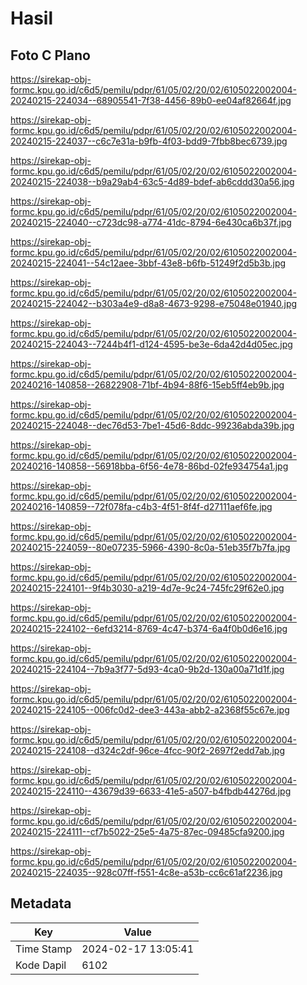 # Hasil

## Foto C Plano

https://sirekap-obj-formc.kpu.go.id/c6d5/pemilu/pdpr/61/05/02/20/02/6105022002004-20240215-224034--68905541-7f38-4456-89b0-ee04af82664f.jpg

https://sirekap-obj-formc.kpu.go.id/c6d5/pemilu/pdpr/61/05/02/20/02/6105022002004-20240215-224037--c6c7e31a-b9fb-4f03-bdd9-7fbb8bec6739.jpg

https://sirekap-obj-formc.kpu.go.id/c6d5/pemilu/pdpr/61/05/02/20/02/6105022002004-20240215-224038--b9a29ab4-63c5-4d89-bdef-ab6cddd30a56.jpg

https://sirekap-obj-formc.kpu.go.id/c6d5/pemilu/pdpr/61/05/02/20/02/6105022002004-20240215-224040--c723dc98-a774-41dc-8794-6e430ca6b37f.jpg

https://sirekap-obj-formc.kpu.go.id/c6d5/pemilu/pdpr/61/05/02/20/02/6105022002004-20240215-224041--54c12aee-3bbf-43e8-b6fb-51249f2d5b3b.jpg

https://sirekap-obj-formc.kpu.go.id/c6d5/pemilu/pdpr/61/05/02/20/02/6105022002004-20240215-224042--b303a4e9-d8a8-4673-9298-e75048e01940.jpg

https://sirekap-obj-formc.kpu.go.id/c6d5/pemilu/pdpr/61/05/02/20/02/6105022002004-20240215-224043--7244b4f1-d124-4595-be3e-6da42d4d05ec.jpg

https://sirekap-obj-formc.kpu.go.id/c6d5/pemilu/pdpr/61/05/02/20/02/6105022002004-20240216-140858--26822908-71bf-4b94-88f6-15eb5ff4eb9b.jpg

https://sirekap-obj-formc.kpu.go.id/c6d5/pemilu/pdpr/61/05/02/20/02/6105022002004-20240215-224048--dec76d53-7be1-45d6-8ddc-99236abda39b.jpg

https://sirekap-obj-formc.kpu.go.id/c6d5/pemilu/pdpr/61/05/02/20/02/6105022002004-20240216-140858--56918bba-6f56-4e78-86bd-02fe934754a1.jpg

https://sirekap-obj-formc.kpu.go.id/c6d5/pemilu/pdpr/61/05/02/20/02/6105022002004-20240216-140859--72f078fa-c4b3-4f51-8f4f-d27111aef6fe.jpg

https://sirekap-obj-formc.kpu.go.id/c6d5/pemilu/pdpr/61/05/02/20/02/6105022002004-20240215-224059--80e07235-5966-4390-8c0a-51eb35f7b7fa.jpg

https://sirekap-obj-formc.kpu.go.id/c6d5/pemilu/pdpr/61/05/02/20/02/6105022002004-20240215-224101--9f4b3030-a219-4d7e-9c24-745fc29f62e0.jpg

https://sirekap-obj-formc.kpu.go.id/c6d5/pemilu/pdpr/61/05/02/20/02/6105022002004-20240215-224102--6efd3214-8769-4c47-b374-6a4f0b0d6e16.jpg

https://sirekap-obj-formc.kpu.go.id/c6d5/pemilu/pdpr/61/05/02/20/02/6105022002004-20240215-224104--7b9a3f77-5d93-4ca0-9b2d-130a00a71d1f.jpg

https://sirekap-obj-formc.kpu.go.id/c6d5/pemilu/pdpr/61/05/02/20/02/6105022002004-20240215-224105--006fc0d2-dee3-443a-abb2-a2368f55c67e.jpg

https://sirekap-obj-formc.kpu.go.id/c6d5/pemilu/pdpr/61/05/02/20/02/6105022002004-20240215-224108--d324c2df-96ce-4fcc-90f2-2697f2edd7ab.jpg

https://sirekap-obj-formc.kpu.go.id/c6d5/pemilu/pdpr/61/05/02/20/02/6105022002004-20240215-224110--43679d39-6633-41e5-a507-b4fbdb44276d.jpg

https://sirekap-obj-formc.kpu.go.id/c6d5/pemilu/pdpr/61/05/02/20/02/6105022002004-20240215-224111--cf7b5022-25e5-4a75-87ec-09485cfa9200.jpg

https://sirekap-obj-formc.kpu.go.id/c6d5/pemilu/pdpr/61/05/02/20/02/6105022002004-20240215-224035--928c07ff-f551-4c8e-a53b-cc6c61af2236.jpg


## Metadata

| Key        | Value               |
| ---------- | ------------------- |
| Time Stamp | 2024-02-17 13:05:41 |
| Kode Dapil | 6102                |



